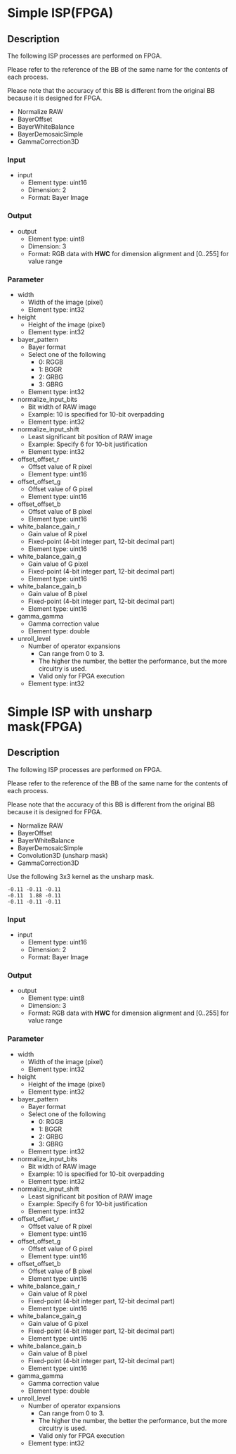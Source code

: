 <!-- ion-bb-fpga -->

# Simple ISP(FPGA)

## Description

The following ISP processes are performed on FPGA.

Please refer to the reference of the BB of the same name for the contents of each process.

Please note that the accuracy of this BB is different from the original BB because it is designed for FPGA.

- Normalize RAW
- BayerOffset
- BayerWhiteBalance
- BayerDemosaicSimple
- GammaCorrection3D

### Input

- input
  - Element type: uint16
  - Dimension: 2
  - Format: Bayer Image

### Output

- output
  - Element type: uint8
  - Dimension: 3
  - Format: RGB data with **HWC** for dimension alignment and [0..255] for value range

### Parameter

- width
  - Width of the image (pixel)
  - Element type: int32
- height
  - Height of the image (pixel)
  - Element type: int32
- bayer_pattern
  - Bayer format
  - Select one of the following
    - 0: RGGB
    - 1: BGGR
    - 2: GRBG
    - 3: GBRG
  - Element type: int32
- normalize_input_bits
  - Bit width of RAW image
  - Example: 10 is specified for 10-bit overpadding
  - Element type: int32
- normalize_input_shift
  - Least significant bit position of RAW image
  - Example: Specify 6 for 10-bit justification
  - Element type: int32
- offset_offset_r
  - Offset value of R pixel
  - Element type: uint16
- offset_offset_g
  - Offset value of G pixel
  - Element type: uint16
- offset_offset_b
  - Offset value of B pixel
  - Element type: uint16
- white_balance_gain_r
  - Gain value of R pixel
  - Fixed-point (4-bit integer part, 12-bit decimal part)
  - Element type: uint16
- white_balance_gain_g
  - Gain value of G pixel
  - Fixed-point (4-bit integer part, 12-bit decimal part)
  - Element type: uint16
- white_balance_gain_b
  - Gain value of B pixel
  - Fixed-point (4-bit integer part, 12-bit decimal part)
  - Element type: uint16
- gamma_gamma
  - Gamma correction value
  - Element type: double
- unroll_level
  - Number of operator expansions
    - Can range from 0 to 3.
    - The higher the number, the better the performance, but the more circuitry is used.
    - Valid only for FPGA execution
  - Element type: int32

# Simple ISP with unsharp mask(FPGA)

## Description

The following ISP processes are performed on FPGA.

Please refer to the reference of the BB of the same name for the contents of each process.

Please note that the accuracy of this BB is different from the original BB because it is designed for FPGA.

- Normalize RAW
- BayerOffset
- BayerWhiteBalance
- BayerDemosaicSimple
- Convolution3D (unsharp mask)
- GammaCorrection3D

Use the following 3x3 kernel as the unsharp mask.

```
-0.11 -0.11 -0.11
-0.11  1.88 -0.11
-0.11 -0.11 -0.11
```

### Input

- input
  - Element type: uint16
  - Dimension: 2
  - Format: Bayer Image

### Output

- output
  - Element type: uint8
  - Dimension: 3
  - Format: RGB data with **HWC** for dimension alignment and [0..255] for value range

### Parameter

- width
  - Width of the image (pixel)
  - Element type: int32
- height
  - Height of the image (pixel)
  - Element type: int32
- bayer_pattern
  - Bayer format
  - Select one of the following
    - 0: RGGB
    - 1: BGGR
    - 2: GRBG
    - 3: GBRG
  - Element type: int32
- normalize_input_bits
  - Bit width of RAW image
  - Example: 10 is specified for 10-bit overpadding
  - Element type: int32
- normalize_input_shift
  - Least significant bit position of RAW image
  - Example: Specify 6 for 10-bit justification
  - Element type: int32
- offset_offset_r
  - Offset value of R pixel
  - Element type: uint16
- offset_offset_g
  - Offset value of G pixel
  - Element type: uint16
- offset_offset_b
  - Offset value of B pixel
  - Element type: uint16
- white_balance_gain_r
  - Gain value of R pixel
  - Fixed-point (4-bit integer part, 12-bit decimal part)
  - Element type: uint16
- white_balance_gain_g
  - Gain value of G pixel
  - Fixed-point (4-bit integer part, 12-bit decimal part)
  - Element type: uint16
- white_balance_gain_b
  - Gain value of B pixel
  - Fixed-point (4-bit integer part, 12-bit decimal part)
  - Element type: uint16
- gamma_gamma
  - Gamma correction value
  - Element type: double
- unroll_level
  - Number of operator expansions
    - Can range from 0 to 3.
    - The higher the number, the better the performance, but the more circuitry is used.
    - Valid only for FPGA execution
  - Element type: int32
